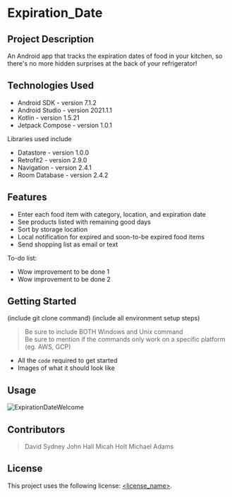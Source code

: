 # Expiration_Date

## Project Description

An Android app that tracks the expiration dates of food in your kitchen, so there's no more hidden surprises at the back of your refrigerator!

## Technologies Used

* Android SDK - version 7.1.2
* Android Studio - version 2021.1.1
* Kotlin - version 1.5.21
* Jetpack Compose - version 1.0.1

Libraries used include
* Datastore - version 1.0.0
* Retrofit2 - version 2.9.0
* Navigation - version 2.4.1
* Room Database - version 2.4.2

## Features

* Enter each food item with category, location, and expiration date
* See products listed with remaining good days
* Sort by storage location
* Local notification for expired and soon-to-be expired food items
* Send shopping list as email or text

To-do list:
* Wow improvement to be done 1
* Wow improvement to be done 2

## Getting Started
   
(include git clone command)
(include all environment setup steps)

> Be sure to include BOTH Windows and Unix command  
> Be sure to mention if the commands only work on a specific platform (eg. AWS, GCP)

- All the `code` required to get started
- Images of what it should look like

## Usage
![ExpirationDateWelcome](https://user-images.githubusercontent.com/100386938/163458556-1125bf50-3ded-4a4c-b237-c7ad9c5e6ab2.png)

## Contributors

> David Sydney
> John Hall
> Micah Holt
> Michael Adams

## License

This project uses the following license: [<license_name>](<link>).
